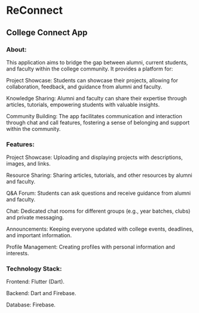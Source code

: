 # ReConnect

## College Connect App

### About:

This application aims to bridge the gap between alumni, current students, and faculty within the college community. It provides a platform for:

Project Showcase: Students can showcase their projects, allowing for collaboration, feedback, and guidance from alumni and faculty.

Knowledge Sharing: Alumni and faculty can share their expertise through articles, tutorials, empowering students with valuable insights.

Community Building: The app facilitates communication and interaction through chat and call features, fostering a sense of belonging and support within the community.

### Features:

Project Showcase: Uploading and displaying projects with descriptions, images, and links.

Resource Sharing: Sharing articles, tutorials, and other resources by alumni and faculty.

Q&A Forum: Students can ask questions and receive guidance from alumni and faculty.

Chat: Dedicated chat rooms for different groups (e.g., year batches, clubs) and private messaging.

Announcements: Keeping everyone updated with college events, deadlines, and important information.

Profile Management: Creating profiles with personal information and interests.

### Technology Stack:

Frontend: Flutter (Dart).

Backend: Dart and Firebase.

Database: Firebase.
